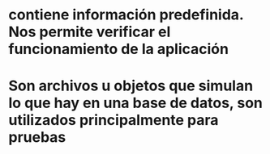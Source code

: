 # contiene información predefinida. Nos permite verificar el funcionamiento de la aplicación

# Son archivos u objetos que simulan lo que hay en una base de datos, son utilizados principalmente para pruebas
